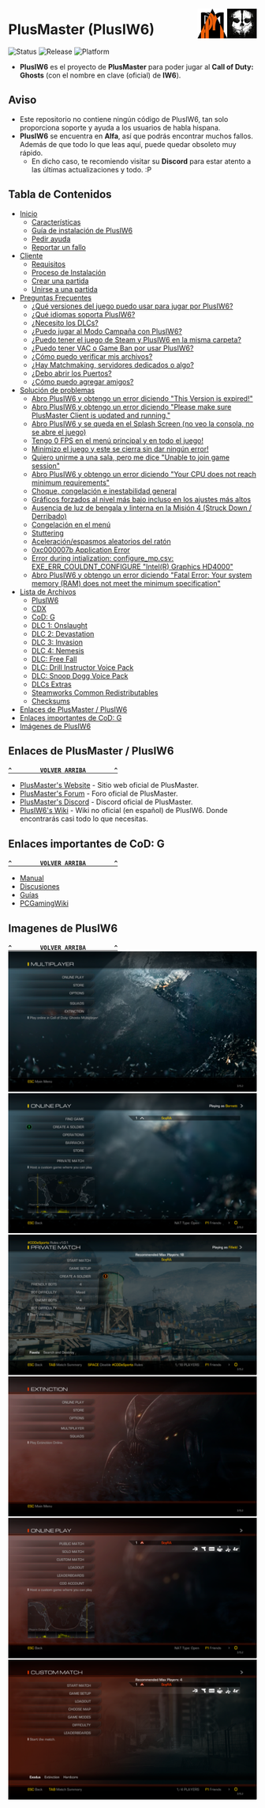 <a href="#"><img src="Recursos/Imagenes/IW6-Ico.png" alt="IW6-Ico.png" title="Call of Duty: Ghosts" align="right" width="60" height="60"/></a>
<a href="#"><img src="Recursos/Imagenes/PM-Logo.png" alt="PM-Logo.png" title="PlusMaster" align="right" width="60" height="60"/></a>

# PlusMaster (PlusIW6)
![Status](https://img.shields.io/badge/Status-Online-green.svg) ![Release](https://img.shields.io/badge/Version-Alfa-red.svg) ![Platform](https://img.shields.io/badge/Platform-Windows-lightgrey.svg)
- **PlusIW6** es el proyecto de **PlusMaster** para poder jugar al **Call of Duty: Ghosts** (con el nombre en clave (oficial) de **IW6**).

## Aviso
- Este repositorio no contiene ningún código de PlusIW6, tan solo proporciona soporte y ayuda a los usuarios de habla hispana.
- **PlusIW6** se encuentra en **Alfa**, así que podrás encontrar muchos fallos. Además de que todo lo que leas aquí, puede quedar obsoleto muy rápido.
  - En dicho caso, te recomiendo visitar su **Discord** para estar atento a las últimas actualizaciones y todo. :P

## Tabla de Contenidos
- [Inicio](../../wiki)
  - [Características](../../wiki#características)
  - [Guía de instalación de PlusIW6](../../wiki#guía-de-instalación-de-plusiw6)
  - [Pedir ayuda](../../wiki#pedir-ayuda)
  - [Reportar un fallo](../../wiki#reportar-un-fallo-bug)
- [Cliente](../../wiki/Cliente)
  - [Requisitos](../../wiki/Cliente#requisitos)
  - [Proceso de Instalación](../../wiki/Cliente#proceso-de-instalación)
  - [Crear una partida](../../wiki/Cliente#crear-una-partida)
  - [Unirse a una partida](../../wiki/Cliente#unirse-a-una-partida)
- [Preguntas Frecuentes](../../wiki/Preguntas-Frecuentes)
  - [¿Qué versiones del juego puedo usar para jugar por PlusIW6?](../../wiki/Preguntas-Frecuentes#qué-versiones-del-juego-puedo-usar-para-jugar-por-plusiw6)
  - [¿Qué idiomas soporta PlusIW6?](../../wiki/Preguntas-Frecuentes#qué-idiomas-soporta-plusiw6)
  - [¿Necesito los DLCs?](../../wiki/Preguntas-Frecuentes#necesito-los-dlcs)
  - [¿Puedo jugar al Modo Campaña con PlusIW6?](../../wiki/Preguntas-Frecuentes#puedo-jugar-al-modo-campaña-con-plusiw6)
  - [¿Puedo tener el juego de Steam y PlusIW6 en la misma carpeta?](../../wiki/Preguntas-Frecuentes#puedo-tener-el-juego-de-steam-y-plusiw6-en-la-misma-carpeta)
  - [¿Puedo tener VAC o Game Ban por usar PlusIW6?](../../wiki/Preguntas-Frecuentes#puedo-tener-vac-o-game-ban-por-usar-plusiw6)
  - [¿Cómo puedo verificar mis archivos?](../../wiki/Preguntas-Frecuentes#cómo-puedo-verificar-mis-archivos)
  - [¿Hay Matchmaking, servidores dedicados o algo?](../../wiki/Preguntas-Frecuentes#hay-matchmaking-servidores-dedicados-o-algo)
  - [¿Debo abrir los Puertos?](../../wiki/Preguntas-Frecuentes#debo-abrir-los-puertos)
  - [¿Cómo puedo agregar amigos?](../../wiki/Preguntas-Frecuentes#cómo-puedo-agregar-amigos)
- [Solución de problemas](../../wiki/Soluci%C3%B3n-de-problemas)
  - [Abro PlusIW6 y obtengo un error diciendo "This Version is expired!"](../../wiki/Soluci%C3%B3n-de-problemas#abro-plusiw6-y-obtengo-un-error-diciendo-this-version-is-expired)
  - [Abro PlusIW6 y obtengo un error diciendo "Please make sure PlusMaster Client is updated and running."](../../wiki/Soluci%C3%B3n-de-problemas#abro-plusiw6-y-obtengo-un-error-diciendo-please-make-sure-plusmaster-client-is-updated-and-running)
  - [Abro PlusIW6 y se queda en el Splash Screen (no veo la consola, no se abre el juego)](../../wiki/Soluci%C3%B3n-de-problemas#abro-plusiw6-y-se-queda-en-el-splash-screen-no-veo-la-consola-no-se-abre-el-juego)
  - [Tengo 0 FPS en el menú principal y en todo el juego!](../../wiki/Soluci%C3%B3n-de-problemas#tengo-0-fps-en-el-menú-principal-y-en-todo-el-juego)
  - [Minimizo el juego y este se cierra sin dar ningún error!](../../wiki/Soluci%C3%B3n-de-problemas#minimizo-el-juego-y-este-se-cierra-sin-dar-ningún-error)
  - [Quiero unirme a una sala, pero me dice "Unable to join game session"](../../wiki/Soluci%C3%B3n-de-problemas#quiero-unirme-a-una-sala-pero-me-dice-unable-to-join-game-session)
  - [Abro PlusIW6 y obtengo un error diciendo "Your CPU does not reach minimum requirements"](../../wiki/Soluci%C3%B3n-de-problemas#abro-plusiw6-y-obtengo-un-error-diciendo-your-cpu-does-not-reach-minimum-requirements)
  - [Choque, congelación e inestabilidad general](../../wiki/Soluci%C3%B3n-de-problemas#choque-congelación-e-inestabilidad-general)
  - [Gráficos forzados al nivel más bajo incluso en los ajustes más altos](../../wiki/Soluci%C3%B3n-de-problemas#gráficos-forzados-al-nivel-más-bajo-incluso-en-los-ajustes-más-altos)
  - [Ausencia de luz de bengala y linterna en la Misión 4 (Struck Down / Derribado)](../../wiki/Soluci%C3%B3n-de-problemas#ausencia-de-luz-de-bengala-y-linterna-en-la-misión-4-struck-down--derribado)
  - [Congelación en el menú](../../wiki/Soluci%C3%B3n-de-problemas#congelación-en-el-menú)
  - [Stuttering](../../wiki/Soluci%C3%B3n-de-problemas#stuttering)
  - [Aceleración/espasmos aleatorios del ratón](../../wiki/Soluci%C3%B3n-de-problemas#aceleraciónespasmos-aleatorios-del-ratón)
  - [0xc000007b Application Error](../../wiki/Soluci%C3%B3n-de-problemas#0xc000007b-application-error)
  - [Error during intialization: configure_mp.csv: EXE_ERR_COULDNT_CONFIGURE "Intel(R) Graphics HD4000"](../../wiki/Soluci%C3%B3n-de-problemas#error-during-intialization-configure_mpcsv-exe_err_couldnt_configure-intelr-graphics-hd4000)
  - [Abro PlusIW6 y obtengo un error diciendo "Fatal Error: Your system memory (RAM) does not meet the minimum specification"](../../wiki/Soluci%C3%B3n-de-problemas#abro-plusiw6-y-obtengo-un-error-diciendo-fatal-error-your-system-memory-ram-does-not-meet-the-minimum-specification)
- [Lista de Archivos](../../wiki/Lista-de-Archivos)
  - [PlusIW6](../../wiki/Lista-de-Archivos#plusiw6)
  - [CDX](../../wiki/Lista-de-Archivos#cdx)
  - [CoD: G](../../wiki/Lista-de-Archivos#cod-g)
  - [DLC 1: Onslaught](../../wiki/Lista-de-Archivos#dlc-1-onslaught)
  - [DLC 2: Devastation](../../wiki/Lista-de-Archivos#dlc-2-devastation)
  - [DLC 3: Invasion](../../wiki/Lista-de-Archivos#dlc-3-invasion)
  - [DLC 4: Nemesis](../../wiki/Lista-de-Archivos#dlc-4-nemesis)
  - [DLC: Free Fall](../../wiki/Lista-de-Archivos#dlc-free-fall)
  - [DLC: Drill Instructor Voice Pack](../../wiki/Lista-de-Archivos#dlc-drill-instructor-voice-pack)
  - [DLC: Snoop Dogg Voice Pack](../../wiki/Lista-de-Archivos#dlc-snoop-dogg-voice-pack)
  - [DLCs Extras](../../wiki/Lista-de-Archivos#dlcs-extras)
  - [Steamworks Common Redistributables](../../wiki/Lista-de-Archivos#steamworks-common-redistributables)
  - [Checksums](../../wiki/Lista-de-Archivos#checksums)
- [Enlaces de PlusMaster / PlusIW6](#enlaces-de-plusmaster--plusiw6)
- [Enlaces importantes de CoD: G](#enlaces-importantes-de-cod-g)
- [Imágenes de PlusIW6](#imagenes-de-plusiw6)

## Enlaces de PlusMaster / PlusIW6
**[`^        VOLVER ARRIBA        ^`](#tabla-de-contenidos)**
- [PlusMaster's Website](http://www.plusmaster.pro/) - Sitio web oficial de PlusMaster.
- [PlusMaster's Forum](http://www.plusmaster.pro/forum/) - Foro oficial de PlusMaster.
- [PlusMaster's Discord](http://discord.gg/w48zeR2) - Discord oficial de PlusMaster.
- [PlusIW6's Wiki](../../wiki) - Wiki no oficial (en español) de PlusIW6. Donde encontrarás casi todo lo que necesitas.

## Enlaces importantes de CoD: G
**[`^        VOLVER ARRIBA        ^`](#tabla-de-contenidos)**
- [Manual](https://www.callofduty.com/content/dam/atvi/callofduty/ghosts/manuals/Ghosts-Manual-PC-es.pdf)
- [Discusiones](https://steamcommunity.com/app/209160/discussions/)
- [Guías](https://steamcommunity.com/app/209160/guides/)
- [PCGamingWiki](https://pcgamingwiki.com/wiki/Call_of_Duty:_Ghosts)

## Imagenes de PlusIW6
**[`^        VOLVER ARRIBA        ^`](#tabla-de-contenidos)**
![PlusIW6-MP-01.png](Recursos/Imagenes/PlusIW6-MP-01.png)
![PlusIW6-MP-02.png](Recursos/Imagenes/PlusIW6-MP-02.png)
![PlusIW6-MP-03.png](Recursos/Imagenes/PlusIW6-MP-03.png)
![PlusIW6-E-01.png](Recursos/Imagenes/PlusIW6-E-01.png)
![PlusIW6-E-02.png](Recursos/Imagenes/PlusIW6-E-02.png)
![PlusIW6-E-03.png](Recursos/Imagenes/PlusIW6-E-03.png)
